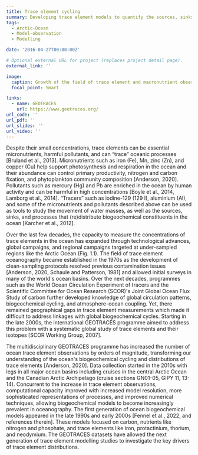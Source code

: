 ```yaml
---
title: Trace element cycling
summary: Developing trace element models to quantify the sources, sinks, and processes governing trace element distributions.
tags:
  - Arctic-Ocean
  - Model-observation
  - Modelling

date: '2016-04-27T00:00:00Z'

# Optional external URL for project (replaces project detail page).
external_link: ''

image: 
  caption: Growth of the field of trace element and macronutrient observations from large coordinated international ocean research programmes based on annual number of publications associated with these programs.
  focal_point: Smart

links:
  - name: GEOTRACES
    url: https://www.geotraces.org/
url_code: ''
url_pdf: ''
url_slides: ''
url_video: ''
---
```


Despite their small concentrations, trace elements can be essential micronutrients, harmful pollutants, and can “trace” oceanic processes [Bruland et al., 2013]. Micronutrients such as iron (Fe), Mn, zinc (Zn), and copper (Cu) help support photosynthesis and respiration in the ocean and their abundance can control primary productivity, nitrogen and carbon fixation, and phytoplankton community composition [Anderson, 2020]. Pollutants such as mercury (Hg) and Pb are enriched in the ocean by human activity and can be harmful in high concentrations [Boyle et al., 2014, Lamborg et al., 2014]. “Tracers” such as iodine-129 (129 I), aluminium (Al), and some of the micronutrients and pollutants described above can be used as tools to study the movement of water masses, as well as the sources, sinks, and processes that (re)distribute biogeochemical constituents in the ocean [Karcher et al., 2012].

Over the last few decades, the capacity to measure the concentrations of trace elements in the ocean has expanded through technological advances, global campaigns, and regional campaigns targeted at under-sampled regions like the Arctic Ocean (Fig. 1.1). The field of trace element oceanography became established in the 1970s as the development of clean-sampling protocols resolved previous contamination issues [Anderson, 2020, Schaule and Patterson, 1981] and allowed initial surveys in many of the world's ocean basins. Over the next decades, programmes such as the World Ocean Circulation Experiment of tracers and the Scientific Committee for Ocean Research (SCOR)'s Joint Global Ocean Flux Study of carbon further developed knowledge of global circulation patterns, biogeochemical cycling, and atmosphere-ocean coupling. Yet, there remained geographical gaps in trace element measurements which made it difficult to address linkages with global biogeochemical cycles. Starting in the late 2000s, the international GEOTRACES programme aimed to address this problem with a systematic global study of trace elements and their isotopes [SCOR Working Group, 2007].

The multidisciplinary GEOTRACES programme has increased the number of ocean trace element observations by orders of magnitude, transforming our understanding of the ocean's biogeochemical cycling and distributions of trace elements [Anderson, 2020]. Data collection started in the 2010s with legs in all major ocean basins including cruises in the central Arctic Ocean and the Canadian Arctic Archipelago (cruise sections GN01-05, GIPY 11, 13-14). Concurrent to the increase in trace element observations, computational capacity improved with increased model resolution, more sophisticated representations of processes, and improved numerical techniques, allowing biogeochemical models to become increasingly prevalent in oceanography. The first generation of ocean biogeochemical models appeared in the late 1990s and early 2000s [Fennel et al., 2022, and references therein]. These models focused on carbon, nutrients like nitrogen and phosphate, and trace elements like iron, protactinium, thorium, and neodymium. The GEOTRACES datasets have allowed the next generation of trace element modelling studies to investigate the key drivers of trace element distributions.
